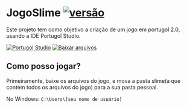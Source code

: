 # JogoSlime [![versão](https://img.shields.io/badge/versão_atual-em_desenvolvimento-4169E1.svg)](https://github.com/Mateus-Hirt/JogoSlime/archive/master.zip)

Este projeto tem como objetivo a criação de um jogo em portugol 2.0, usando a IDE Portugol Studio.

[![Portugol Studio](https://img.shields.io/badge/Github-{Portugol_Studio}-4169E1.svg?style=for-the-badge&logo=github)](https://github.com/UNIVALI-LITE/Portugol-Studio)
[![Baixar arquivos](https://img.shields.io/badge/Baixar-Arquivos_do_jogo-4169E1.svg?style=for-the-badge&logo=github)](https://github.com/Mateus-Hirt/JogoSlime/archive/master.zip)


## Como posso jogar?
Primeiramente, baixe os arquivos do jogo, e mova a pasta slime(a que contém todos os arquivos do jogo) para a sua pasta pessoal.

No Windows: `C:\Users\[seu nome de usuário]`
